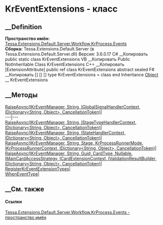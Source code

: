 # KrEventExtensions - класс
##  __Definition
 **Пространство имён:**
[Tessa.Extensions.Default.Server.Workflow.KrProcess.Events](N_Tessa_Extensions_Default_Server_Workflow_KrProcess_Events.htm)  
 **Сборка:** Tessa.Extensions.Default.Server (в
Tessa.Extensions.Default.Server.dll) Версия: 3.6.0.17
C# __Копировать
     public static class KrEventExtensions
VB __Копировать
    <ExtensionAttribute>
    Public NotInheritable Class KrEventExtensions
C++ __Копировать
    [ExtensionAttribute]
    public ref class KrEventExtensions abstract sealed
F# __Копировать
     [<AbstractClassAttribute>]
    [<SealedAttribute>]
    [<ExtensionAttribute>]
    type KrEventExtensions = class end
Inheritance
    [Object](https://learn.microsoft.com/dotnet/api/system.object) __ KrEventExtensions
##  __Методы
[RaiseAsync(IKrEventManager, String, IGlobalSignalHandlerContext,
IDictionary<String, Object>,
CancellationToken)](M_Tessa_Extensions_Default_Server_Workflow_KrProcess_Events_KrEventExtensions_RaiseAsync_2.htm)|  
---|---  
[RaiseAsync(IKrEventManager, String, IStageTypeHandlerContext,
IDictionary<String, Object>,
CancellationToken)](M_Tessa_Extensions_Default_Server_Workflow_KrProcess_Events_KrEventExtensions_RaiseAsync_3.htm)|  
[RaiseAsync(IKrEventManager, String, IStateHandlerContext, IDictionary<String,
Object>,
CancellationToken)](M_Tessa_Extensions_Default_Server_Workflow_KrProcess_Events_KrEventExtensions_RaiseAsync_4.htm)|  
[RaiseAsync(IKrEventManager, String, Stage, KrProcessRunnerMode,
IKrProcessRunnerContext, IDictionary<String, Object>,
CancellationToken)](M_Tessa_Extensions_Default_Server_Workflow_KrProcess_Events_KrEventExtensions_RaiseAsync_1.htm)|  
[RaiseAsync(IKrEventManager, String, Guid, CardType, Nullable<Guid>,
IMainCardAccessStrategy, ICardExtensionContext, IValidationResultBuilder,
IDictionary<String, Object>,
CancellationToken)](M_Tessa_Extensions_Default_Server_Workflow_KrProcess_Events_KrEventExtensions_RaiseAsync.htm)|  
[RegisterKrEventExtensionTypes](M_Tessa_Extensions_Default_Server_Workflow_KrProcess_Events_KrEventExtensions_RegisterKrEventExtensionTypes.htm)|  
[WhenEventType](M_Tessa_Extensions_Default_Server_Workflow_KrProcess_Events_KrEventExtensions_WhenEventType.htm)|  
## __См. также
#### Ссылки
[Tessa.Extensions.Default.Server.Workflow.KrProcess.Events - пространство
имён](N_Tessa_Extensions_Default_Server_Workflow_KrProcess_Events.htm)
